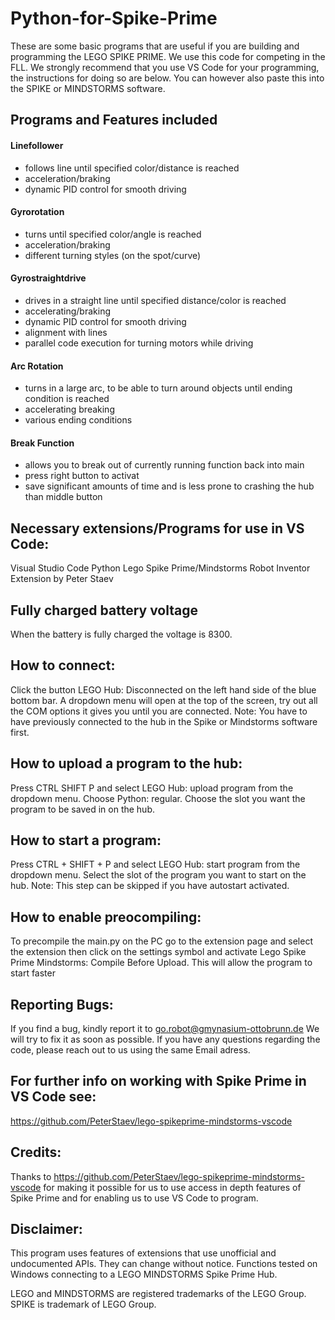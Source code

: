 # Python-for-Spike-Prime
These are some basic programs that are useful if you are building and programming the LEGO SPIKE PRIME.
We use this code for competing in the FLL.
We strongly recommend that you use VS Code for your programming, the instructions for doing so are below.
You can however also paste this into the SPIKE or MINDSTORMS software.

## Programs and Features included
#### Linefollower 
- follows line until specified color/distance is reached
- acceleration/braking
- dynamic PID control for smooth driving
#### Gyrorotation
- turns until specified color/angle is reached
- acceleration/braking
- different turning styles (on the spot/curve)
#### Gyrostraightdrive
- drives in a straight line until specified distance/color is reached
- accelerating/braking
- dynamic PID control for smooth driving
- alignment with lines
- parallel code execution for turning motors while driving
#### Arc Rotation
- turns in a large arc, to be able to turn around objects until ending condition is reached
- accelerating breaking
- various ending conditions
#### Break Function
- allows you to break out of currently running function back into main
- press right button to activat
- save significant amounts of time and is less prone to crashing the hub than middle button


## Necessary extensions/Programs for use in VS Code:
Visual Studio Code
Python
Lego Spike Prime/Mindstorms Robot Inventor Extension by Peter Staev

## Fully charged battery voltage
When the battery is fully charged the voltage is 8300.

## How to connect:
Click the button LEGO Hub: Disconnected on the left hand side of the blue bottom bar. 
A dropdown menu will open at the top of the screen, try out all the COM options it gives you until you are connected.
Note: You have to have previously connected to the hub in the Spike or Mindstorms software first.

## How to upload a program to the hub:
Press CTRL SHIFT P and select LEGO Hub: upload program from the dropdown menu.
Choose Python: regular.
Choose the slot you want the program to be saved in on the hub.

## How to start a program:
Press CTRL + SHIFT + P and select LEGO Hub: start program from the dropdown menu.
Select the slot of the program you want to start on the hub.
Note: This step can be skipped if you have autostart activated.

## How to enable preocompiling:
To precompile the main.py on the PC go to the extension page and select the extension
then click on the settings symbol and activate Lego Spike Prime Mindstorms: Compile Before Upload.
This will allow the program to start faster

## Reporting Bugs:
If you find a bug, kindly report it to go.robot@gmynasium-ottobrunn.de 
We will try to fix it as soon as possible. If you have any questions regarding the code, please reach out to us using the same Email adress.

## For further info on working with Spike Prime in VS Code see:
https://github.com/PeterStaev/lego-spikeprime-mindstorms-vscode

## Credits:
Thanks to https://github.com/PeterStaev/lego-spikeprime-mindstorms-vscode for making it possible for us to use access in depth features of Spike Prime and for enabling us to use VS Code to program.

## Disclaimer:
This program uses features of extensions that use unofficial and undocumented APIs. They can change without notice. Functions tested on Windows connecting to a LEGO MINDSTORMS Spike Prime Hub.

LEGO and MINDSTORMS are registered trademarks of the LEGO Group. SPIKE is trademark of LEGO Group.
